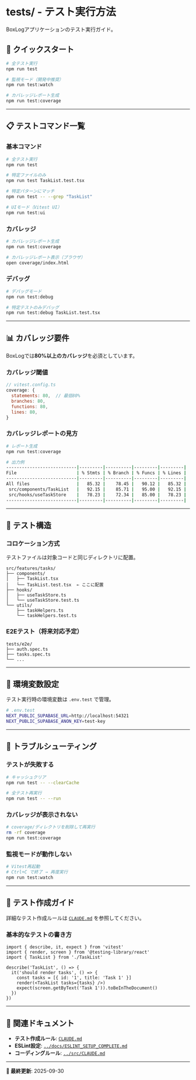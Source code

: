 # tests/ - テスト実行方法

BoxLogアプリケーションのテスト実行ガイド。

## 🚀 クイックスタート

```bash
# 全テスト実行
npm run test

# 監視モード（開発中推奨）
npm run test:watch

# カバレッジレポート生成
npm run test:coverage
```

---

## 📋 テストコマンド一覧

### 基本コマンド
```bash
# 全テスト実行
npm run test

# 特定ファイルのみ
npm run test TaskList.test.tsx

# 特定パターンにマッチ
npm run test -- --grep "TaskList"

# UIモード（Vitest UI）
npm run test:ui
```

### カバレッジ
```bash
# カバレッジレポート生成
npm run test:coverage

# カバレッジレポート表示（ブラウザ）
open coverage/index.html
```

### デバッグ
```bash
# デバッグモード
npm run test:debug

# 特定テストのみデバッグ
npm run test:debug TaskList.test.tsx
```

---

## 📊 カバレッジ要件

BoxLogでは**80%以上のカバレッジ**を必須としています。

### カバレッジ閾値
```javascript
// vitest.config.ts
coverage: {
  statements: 80,  // 最低80%
  branches: 80,
  functions: 80,
  lines: 80,
}
```

### カバレッジレポートの見方
```bash
# レポート生成
npm run test:coverage

# 出力例
---------------------------|---------|----------|---------|---------|
File                       | % Stmts | % Branch | % Funcs | % Lines |
---------------------------|---------|----------|---------|---------|
All files                  |   85.32 |    78.45 |   90.12 |   85.32 |
 src/components/TaskList   |   92.15 |    85.71 |   95.00 |   92.15 |
 src/hooks/useTaskStore    |   78.23 |    72.34 |   85.00 |   78.23 |
---------------------------|---------|----------|---------|---------|
```

---

## 🧪 テスト構造

### コロケーション方式
テストファイルは対象コードと同じディレクトリに配置。

```
src/features/tasks/
├── components/
│   ├── TaskList.tsx
│   └── TaskList.test.tsx  ← ここに配置
├── hooks/
│   ├── useTaskStore.ts
│   └── useTaskStore.test.ts
└── utils/
    ├── taskHelpers.ts
    └── taskHelpers.test.ts
```

### E2Eテスト（将来対応予定）
```
tests/e2e/
├── auth.spec.ts
├── tasks.spec.ts
└── ...
```

---

## 🔧 環境変数設定

テスト実行時の環境変数は `.env.test` で管理。

```bash
# .env.test
NEXT_PUBLIC_SUPABASE_URL=http://localhost:54321
NEXT_PUBLIC_SUPABASE_ANON_KEY=test-key
```

---

## 🐛 トラブルシューティング

### テストが失敗する
```bash
# キャッシュクリア
npm run test -- --clearCache

# 全テスト再実行
npm run test -- --run
```

### カバレッジが表示されない
```bash
# coverage/ディレクトリを削除して再実行
rm -rf coverage
npm run test:coverage
```

### 監視モードが動作しない
```bash
# Vitest再起動
# Ctrl+C で終了 → 再度実行
npm run test:watch
```

---

## 📝 テスト作成ガイド

詳細なテスト作成ルールは [`CLAUDE.md`](./CLAUDE.md) を参照してください。

### 基本的なテストの書き方
```tsx
import { describe, it, expect } from 'vitest'
import { render, screen } from '@testing-library/react'
import { TaskList } from './TaskList'

describe('TaskList', () => {
  it('should render tasks', () => {
    const tasks = [{ id: '1', title: 'Task 1' }]
    render(<TaskList tasks={tasks} />)
    expect(screen.getByText('Task 1')).toBeInTheDocument()
  })
})
```

---

## 🔗 関連ドキュメント

- **テスト作成ルール**: [`CLAUDE.md`](./CLAUDE.md)
- **ESLint設定**: [`../docs/ESLINT_SETUP_COMPLETE.md`](../docs/ESLINT_SETUP_COMPLETE.md)
- **コーディングルール**: [`../src/CLAUDE.md`](../src/CLAUDE.md)

---

**📖 最終更新**: 2025-09-30